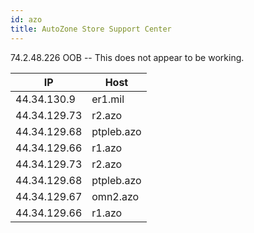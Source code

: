 ```yaml
---
id: azo
title: AutoZone Store Support Center
---
```


74.2.48.226 OOB -- This does not appear to be working.

| IP           | Host       |
| ------------ | ---------- |
| 44.34.130.9  | er1.mil    |
| 44.34.129.73 | r2.azo     |
| 44.34.129.68 | ptpleb.azo |
| 44.34.129.66 | r1.azo     |
| 44.34.129.73 | r2.azo     |
| 44.34.129.68 | ptpleb.azo |
| 44.34.129.67 | omn2.azo   |
| 44.34.129.66 | r1.azo     |
